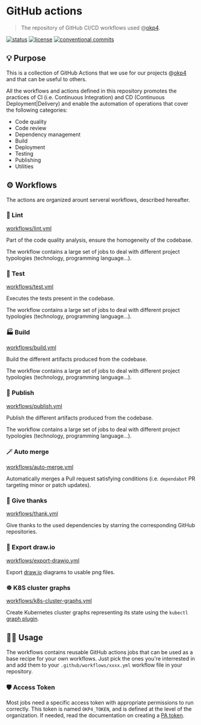 # GitHub actions

> The repository of GitHub CI/CD workflows used @[okp4].

[![status](https://img.shields.io/github/workflow/status/okp4/actions/Lint?style=for-the-badge)](https://github.com/okp4/actions/actions/workflows/lint.yml) [![license](https://img.shields.io/badge/License-BSD_3--Clause-blue.svg?style=for-the-badge)](https://opensource.org/licenses/BSD-3-Clause) [![conventional commits](https://img.shields.io/badge/Conventional%20Commits-1.0.0-yellow.svg?style=for-the-badge)](https://conventionalcommits.org)

## 💡 Purpose

This is a collection of GitHub Actions that we use for our projects @[okp4] and that can be useful to others.

All the workflows and actions defined in this repository promotes the practices of CI (i.e. Continuous Integration) and CD (Continuous Deployment|Delivery) and enable the automation of operations that cover the following categories:

- Code quality
- Code review
- Dependency management
- Build
- Deployment
- Testing
- Publishing
- Utilities

## ⚙️ Workflows

The actions are organized arount serveral workflows, described hereafter.

### 💚 Lint

[workflows/lint.yml](src/.github/workflows/lint.yml)

Part of the code quality analysis, ensure the homogeneity of the codebase.

The workflow contains a large set of jobs to deal with different project typologies (technology, programming language...).

### 🧪 Test

[workflows/test.yml](src/.github/workflows/test.yml)

Executes the tests present in the codebase.

The workflow contains a large set of jobs to deal with different project typologies (technology, programming language...).

### 🏭 Build

[workflows/build.yml](src/.github/workflows/build.yml)

Build the different artifacts produced from the codebase.

The workflow contains a large set of jobs to deal with different project typologies (technology, programming language...).

### 🚀 Publish

[workflows/publish.yml](src/.github/workflows/publish.yml)

Publish the different artifacts produced from the codebase.

The workflow contains a large set of jobs to deal with different project typologies (technology, programming language...).

### 🪄 Auto merge

[workflows/auto-merge.yml](src/.github/workflows/auto-merge.yml)

Automatically merges a Pull request satisfying conditions (i.e. `dependabot` PR targeting minor or patch updates).

### 🙏 Give thanks

[workflows/thank.yml](src/.github/workflows/thank.yml)

Give thanks to the used dependencies by starring the corresponding GitHub repositories.

### 🎨 Export draw.io

[workflows/export-drawio.yml](src/.github/workflows/export-drawio.yml)

Export [draw.io](https://app.diagrams.net/) diagrams to usable png files.

### ☸️ K8S cluster graphs

[workflows/k8s-cluster-graphs.yml](src/.github/workflows/k8s-cluster-graphs.yml)

Create Kubernetes cluster graphs representing its state using the `kubectl` [graph plugin](https://github.com/steveteuber/kubectl-graph).

## 🧑‍💻 Usage

The workflows contains reusable GitHub actions jobs that can be used as a base recipe for your own workflows. Just pick the ones you're interrested in and add them to your `.github/workflows/xxxx.yml` workflow file in your repository.

### 🛡 Access Token

Most jobs need a specific access token with appropriate permissions to run correctly. This token is named `OKP4_TOKEN`, and is defined at the level of the organization. If needed, read the documentation on creating a [PA token](https://docs.github.com/en/github/authenticating-to-github/creating-a-personal-access-token).

[okp4]: https://okp4.network
